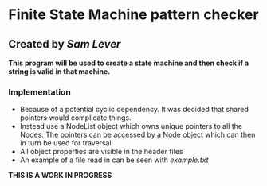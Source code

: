 # Finite State Machine pattern checker
## Created by *Sam Lever* 

**This program will be used to create a state machine and then check if a string is valid in that machine.**

### Implementation
* Because of a potential cyclic dependency. It was decided that shared pointers would complicate things.
* Instead use a NodeList object which owns unique pointers to all the Nodes. The pointers can be accessed by a Node object which can then in turn be used for traversal
* All object properties are visible in the header files
* An example of a file read in can be seen with *example.txt*


**THIS IS A WORK IN PROGRESS**
